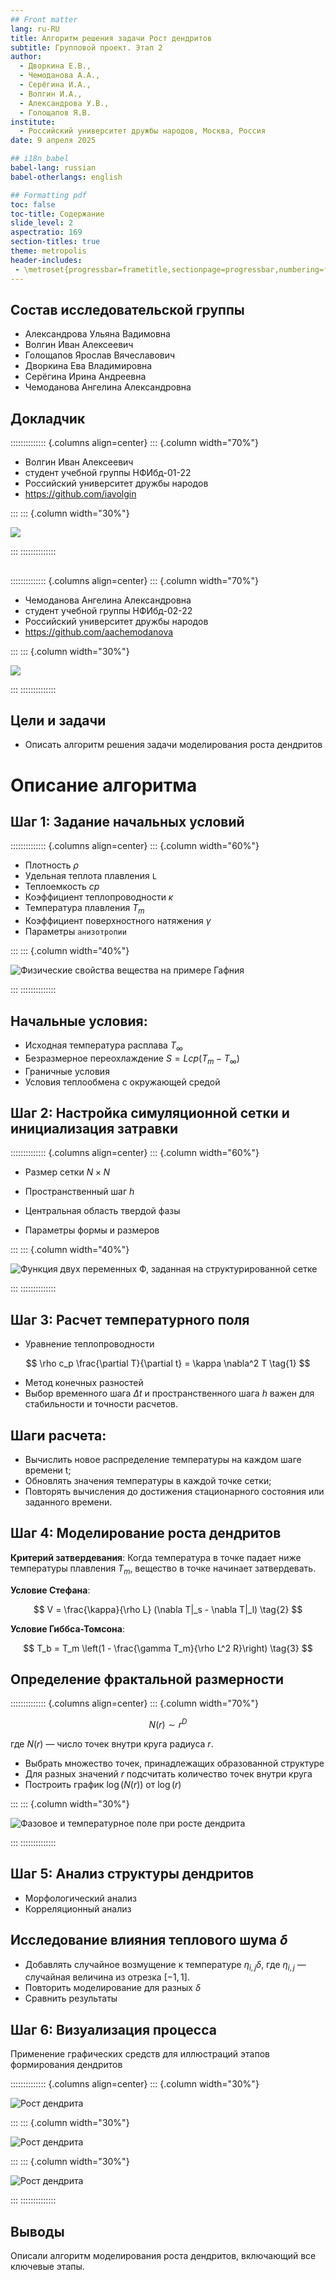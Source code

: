 ```yaml
---
## Front matter
lang: ru-RU
title: Алгоритм решения задачи Рост дендритов
subtitle: Групповой проект. Этап 2
author:
  - Дворкина Е.В.,
  - Чемоданова А.А.,
  - Серёгина И.А.,
  - Волгин И.А.,
  - Александрова У.В.,
  - Голощапов Я.В.
institute:
  - Российский университет дружбы народов, Москва, Россия
date: 9 апреля 2025

## i18n babel
babel-lang: russian
babel-otherlangs: english

## Formatting pdf
toc: false
toc-title: Содержание
slide_level: 2
aspectratio: 169
section-titles: true
theme: metropolis
header-includes:
 - \metroset{progressbar=frametitle,sectionpage=progressbar,numbering=fraction}
---
```


## Cостав исследовательской группы

 - Александрова Ульяна Вадимовна
 - Волгин Иван Алексеевич
 - Голощапов Ярослав Вячеславович
 - Дворкина Ева Владимировна
 - Серёгина Ирина Андреевна
 - Чемоданова Ангелина Александровна


## Докладчик

:::::::::::::: {.columns align=center}
::: {.column width="70%"}

  * Волгин Иван Алексеевич
  * студент учебной группы НФИбд-01-22
  * Российский университет дружбы народов
  * <https://github.com/iavolgin>

:::
::: {.column width="30%"}

![](./image/ivan.jpg)

:::
::::::::::::::

##

:::::::::::::: {.columns align=center}
::: {.column width="70%"}

  * Чемоданова Ангелина Александровна 
  * студент учебной группы НФИбд-02-22
  * Российский университет дружбы народов
  * <https://github.com/aachemodanova>

:::
::: {.column width="30%"}

![](./image/angelina.jpg)

:::
::::::::::::::



## Цели и задачи 

- Описать алгоритм решения задачи моделирования роста дендритов


# Описание алгоритма

## Шаг 1: Задание начальных условий

:::::::::::::: {.columns align=center}
::: {.column width="60%"}

- Плотность $\rho$
- Удельная теплота плавления `L`
- Теплоемкость $cp$
- Коэффициент теплопроводности $\kappa$
- Температура плавления $T_m​$
- Коэффициент поверхностного натяжения $\gamma$
- Параметры `анизотропии` 

:::
::: {.column width="40%"}

![Физические свойства вещества на примере Гафния](image/2.png)

:::
::::::::::::::

## Начальные условия:

- Исходная температура расплава $T_∞​$
- Безразмерное переохлаждение $S=Lcp​(T_m​−T_∞​)​$
- Граничные условия
- Условия теплообмена с окружающей средой 


## Шаг 2: Настройка симуляционной сетки и инициализация затравки

:::::::::::::: {.columns align=center}
::: {.column width="60%"}

- Размер сетки $N \times N$
- Пространственный шаг $h$

- Центральная область твердой фазы
- Параметры формы и размеров 

:::
::: {.column width="40%"}
  
![Функция двух переменных Ф, заданная на структурированной сетке](image/1.png)

:::
::::::::::::::

## Шаг 3: Расчет температурного поля

- Уравнение теплопроводности 

$$
\rho c_p \frac{\partial T}{\partial t} = \kappa \nabla^2 T \tag{1}
$$

- Метод конечных разностей
- Выбор временного шага $\Delta t$ и пространственного шага $h$ важен для стабильности и точности расчетов.


## Шаги расчета:

- Вычислить новое распределение температуры на каждом шаге времени t;
- Обновлять значения температуры в каждой точке сетки;
- Повторять вычисления до достижения стационарного состояния или заданного времени.

## Шаг 4: Моделирование роста дендритов

**Критерий затвердевания**: Когда температура в точке падает ниже температуры плавления $T_m$, вещество в точке начинает затвердевать. 

**Условие Стефана**:

$$
V = \frac{\kappa}{\rho L} (\nabla T|_s - \nabla T|_l) \tag{2}
$$

**Условие Гиббса-Томсона**: 

$$
T_b = T_m \left(1 - \frac{\gamma T_m}{\rho L^2 R}\right) \tag{3}
$$

## Определение фрактальной размерности

:::::::::::::: {.columns align=center}
::: {.column width="70%"}

$$
 N(r) \sim r^D \tag{4}
$$

где $N(r)$ — число точек внутри круга радиуса $r$.

- Выбрать множество точек, принадлежащих образованной структуре 
- Для разных значений $r$ подсчитать количество точек внутри круга
- Построить график $\log(N(r))$ от $\log(r)$
   
:::
::: {.column width="30%"}

![Фазовое и температурное поле при росте дендрита](image/3.png)

:::
::::::::::::::

## Шаг 5: Анализ структуры дендритов

   - Морфологический анализ
   - Корреляционный анализ

## Исследование влияния теплового шума $\delta$

- Добавлять случайное возмущение к температуре $\eta_{i,j} \delta$, где $\eta_{i,j}$ — случайная величина из отрезка $[-1,1]$.
- Повторить моделирование для разных $\delta$
- Сравнить результаты


## Шаг 6: Визуализация процесса

Применение графических средств для иллюстраций этапов формирования дендритов 

:::::::::::::: {.columns align=center}
::: {.column width="30%"}

![Рост дендрита](image/5.png)

:::
::: {.column width="30%"}

![Рост дендрита](image/6.png)

:::
::: {.column width="30%"}

![Рост дендрита](image/7.png)

:::
::::::::::::::

## Выводы

Описали алгоритм моделирования роста дендритов, включающий все ключевые этапы.

